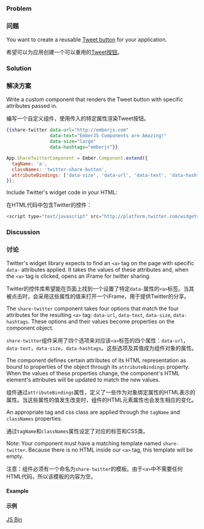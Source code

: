 ### Problem

### 问题

You want to create a reusable [Tweet button](https://dev.twitter.com/docs/tweet-button)
for your application.

希望可以为应用创建一个可以重用的[Tweet按钮](https://dev.twitter.com/docs/tweet-button)。

### Solution

### 解决方案

Write a custom component that renders the Tweet button with specific attributes
passed in.

编写一个自定义组件，使用传入的特定属性渲染Tweet按钮。

```handlebars
{{share-twitter data-url="http://emberjs.com" 
                data-text="EmberJS Components are Amazing!" 
                data-size="large" 
                data-hashtags="emberjs"}}

```

```javascript
App.ShareTwitterComponent = Ember.Component.extend({
  tagName: 'a',
  classNames: 'twitter-share-button',
  attributeBindings: ['data-size', 'data-url', 'data-text', 'data-hashtags']
});
```

Include Twitter's widget code in your HTML:

在HTML代码中包含Twitter的控件：

```javascript
<script type="text/javascript" src="http://platform.twitter.com/widgets.js" id="twitter-wjs"></script>
```

### Discussion

### 讨论

Twitter's widget library expects to find an `<a>` tag on the page with specific `data-` attributes applied.
It takes the values of these attributes and, when the `<a>` tag is clicked, opens an iFrame for twitter sharing.

Twitter的控件库希望能在页面上找到一个设置了特定`data-`属性的`<a>`标签。当其被点击时，会采用这些属性的值来打开一个iFrame，用于提供Twitter的分享。

The `share-twitter` component takes four options that match the four attributes for the resulting `<a>` tag:
`data-url`, `data-text`, `data-size`, `data-hashtags`. These options and their values become properties on the
component object. 

`share-twitter`组件采用了四个选项来对应该`<a>`标签的四个属性：`data-url`，`data-text`，`data-size`，`data-hashtags`。这些选项及其值成为组件对象的属性。

The component defines certain attributes of its HTML representation as bound to properties of the object through
its `attributeBindings` property. When the values of these properties change, the component's HTML element's
attributes will be updated to match the new values.

组件通过`attributeBindings`属性，定义了一些作为对象绑定属性的HTML表示的属性。当这些属性的值发生改变时，组件的HTML元素属性也会发生相应的变化。


An appropriate tag and css class are applied through the `tagName` and `classNames` properties.

通过`tagName`和`classNames`属性设定了对应的标签和CSS类。

Note: Your component must have a matching template named `share-twitter`. Because there is no HTML inside our `<a>` tag, this template will be empty.

注意：组件必须有一个命名为`share-twitter`的模板。由于`<a>`中不需要任何HTML代码，所以该模板的内容为空。

#### Example

#### 示例

<a class="jsbin-embed" href="http://emberjs.jsbin.com/OriZITU/3/edit?js,output">JS Bin</a>
